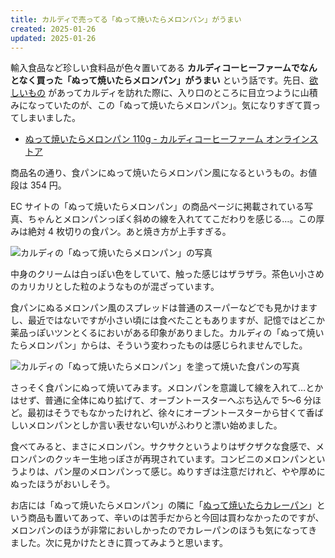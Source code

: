 ```yaml
---
title: カルディで売ってる「ぬって焼いたらメロンパン」がうまい
created: 2025-01-26
updated: 2025-01-26
---
```


輸入食品など珍しい食料品が色々置いてある **カルディコーヒーファームでなんとなく買った「ぬって焼いたらメロンパン」がうまい** という話です。先日、[欲しいもの](/blog/20250108/) があってカルディを訪れた際に、入り口のところに目立つように山積みになっていたのが、この「ぬって焼いたらメロンパン」。気になりすぎて買ってしまいました。

- [ぬって焼いたらメロンパン 110g - カルディコーヒーファーム オンラインストア](https://www.kaldi.co.jp/ec/pro/disp/1/4515996983832)

商品名の通り、食パンにぬって焼いたらメロンパン風になるというもの。お値段は 354 円。

EC サイトの「ぬって焼いたらメロンパン」の商品ページに掲載されている写真、ちゃんとメロンパンっぽく斜めの線を入れててこだわりを感じる…。この厚みは絶対 4 枚切りの食パン。あと焼き方が上手すぎる。

![カルディの「ぬって焼いたらメロンパン」の写真](f3a1d72b-13d3-4f8b-395d-71231df61700)

中身のクリームは白っぽい色をしていて、触った感じはザラザラ。茶色い小さめのカリカリとした粒のようなものが混ざっています。

食パンにぬるメロンパン風のスプレッドは普通のスーパーなどでも見かけますし、最近ではないですが小さい頃には食べたこともありますが、記憶ではどこか薬品っぽいツンとくるにおいがある印象がありました。カルディの「ぬって焼いたらメロンパン」からは、そういう変わったものは感じられませんでした。

![カルディの「ぬって焼いたらメロンパン」を塗って焼いた食パンの写真](e679ea48-cb80-4e81-158c-97c3ddeb8c00)

さっそく食パンにぬって焼いてみます。メロンパンを意識して線を入れて…とかはせず、普通に全体にぬり拡げて、オーブントースターへぶち込んで 5～6 分ほど。最初はそうでもなかったけれど、徐々にオーブントースターから甘くて香ばしいメロンパンとしか言い表せない匂いがふわりと漂い始めました。

食べてみると、まさにメロンパン。サクサクというよりはザクザクな食感で、メロンパンのクッキー生地っぽさが再現されています。コンビニのメロンパンというよりは、パン屋のメロンパンって感じ。ぬりすぎは注意だけれど、やや厚めにぬったほうがおいしそう。

お店には「ぬって焼いたらメロンパン」の隣に「[ぬって焼いたらカレーパン](https://www.kaldi.co.jp/ec/pro/disp/1/4515996933134)」という商品も置いてあって、辛いのは苦手だからと今回は買わなかったのですが、メロンパンのほうが非常においしかったのでカレーパンのほうも気になってきました。次に見かけたときに買ってみようと思います。


